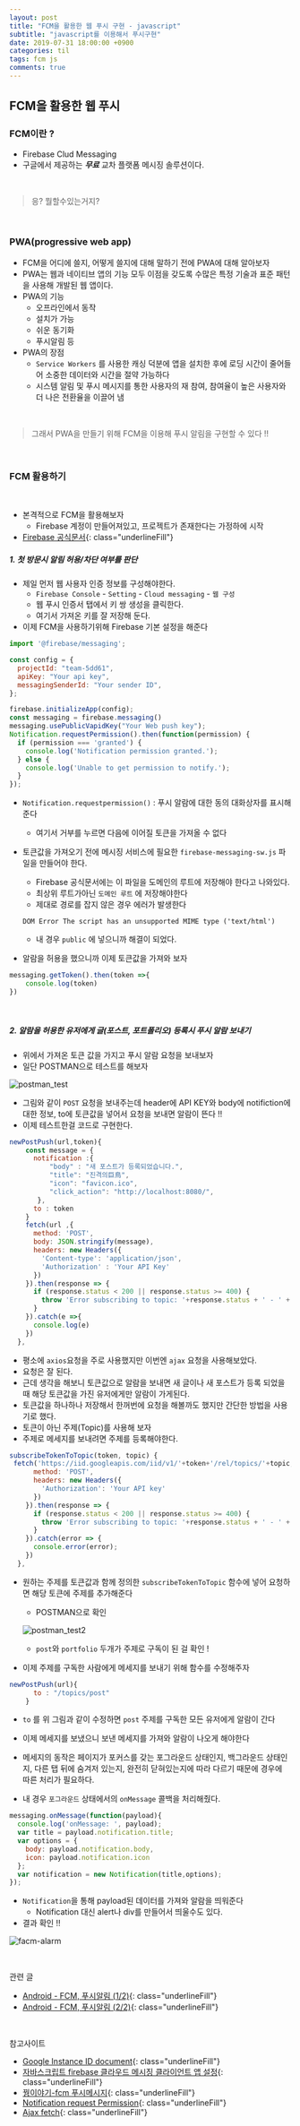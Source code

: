 ```yaml
---
layout: post
title: "FCM을 활용한 웹 푸시 구현 - javascript"
subtitle: "javascript를 이용해서 푸시구현"
date: 2019-07-31 18:00:00 +0900
categories: til
tags: fcm js
comments: true
---
```


## FCM을 활용한 웹 푸시



### FCM이란 ? 

- Firebase Clud Messaging
- 구글에서 제공하는 *__무료__*  교차 플랫폼 메시징 솔루션이다.

<br>

> 응? 뭘할수있는거지?

<br>

### PWA(progressive web app)

- FCM을 어디에 쓸지, 어떻게 쓸지에 대해 말하기 전에 PWA에 대해 알아보자
- PWA는 웹과 네이티브 앱의 기능 모두 이점을 갖도록 수많은 특정 기술과 표준 패턴을 사용해 개발된 웹 앱이다.
- PWA의 기능
  - 오프라인에서 동작
  - 설치가 가능
  - 쉬운 동기화
  - 푸시알림 등
- PWA의 장점
  - `Service Workers` 를 사용한 캐싱 덕분에 앱을 설치한 후에 로딩 시간이 줄어들어 소중한 데이터와 시간을 절약 가능하다
  - 시스템 알림 및 푸시 메시지를 통한 사용자의 재 참여, 참여율이 높은 사용자와 더 나은 전환율을 이끌어 냄

<br>

> 그래서 PWA을 만들기 위해 FCM을 이용해 푸시 알림을 구현할 수 있다 !!

<br>

### FCM 활용하기

<br>

- 본격적으로 FCM을 활용해보자
  - Firebase 계정이 만들어져있고, 프로젝트가 존재한다는 가정하에 시작
- [Firebase 공식문서](https://firebase.google.com/docs/cloud-messaging/js/client){: class="underlineFill"}



##### 1.  첫 방문시 알림 허용/차단 여부를 판단

- 제일 먼저 웹 사용자 인증 정보를 구성해야한다.
  - `Firebase Console` - `Setting` - `Cloud messaging` - `웹 구성`
  - 웹 푸시 인증서 탭에서 키 쌍 생성을 클릭한다.
  - 여기서 가져온 키를 잘 저장해 둔다.
- 이제 FCM을 사용하기위해 Firebase 기본 설정을 해준다

```js
import '@firebase/messaging';

const config = {
  projectId: "team-5dd61",
  apiKey: "Your api key",
  messagingSenderId: "Your sender ID",
};

firebase.initializeApp(config);
const messaging = firebase.messaging()
messaging.usePublicVapidKey("Your Web push key");
Notification.requestPermission().then(function(permission) {
  if (permission === 'granted') {
    console.log('Notification permission granted.');
  } else {
    console.log('Unable to get permission to notify.');
  }
});
```

- `Notification.requestpermission()` : 푸시 알람에 대한 동의 대화상자를 표시해준다

  - 여기서 거부를 누르면 다음에 이어질 토큰을 가져올 수 없다

- 토큰값을 가져오기 전에 메시징 서비스에 필요한 `firebase-messaging-sw.js` 파일을 만들어야 한다.

  - Firebase 공식문서에는 이 파일을 도메인의 루트에 저장해야 한다고 나와있다.
  - 최상위 루트가아닌 `도메인 루트` 에 저장해야한다
  - 제대로 경로를 잡지 않은 경우 에러가 발생한다

  ```
  DOM Error The script has an unsupported MIME type ('text/html')
  ```

  - 내 경우 `public` 에 넣으니까 해결이 되었다.

- 알람을 허용을 했으니까 이제 토큰값을 가져와 보자

```js
messaging.getToken().then(token =>{
    console.log(token)
})
```

<br>

##### 2. 알람을 허용한 유저에게 글(포스트, 포트폴리오) 등록시 푸시 알람 보내기

- 위에서 가져온 토큰 값을 가지고 푸시 알람 요청을 보내보자
- 일단 POSTMAN으로 테스트를 해보자

![postman_test](/img/in-post/fcm-postman.PNG)

- 그림와 같이 `POST` 요청을 보내주는데 header에 API KEY와  body에 notifiction에대한 정보, to에 토큰값을 넣어서 요청을 보내면 알람이 뜬다 !! 
- 이제 테스트한걸 코드로 구현한다.

```js
newPostPush(url,token){
    const message = {
      notification :{
          "body" : "새 포스트가 등록되었습니다.",
          "title": "진격의巨鳥",
          "icon": "favicon.ico",
          "click_action": "http://localhost:8080/",
       },
      to : token
    }
    fetch(url ,{
      method: 'POST',
      body: JSON.stringify(message),
      headers: new Headers({
        'Content-type': 'application/json',
        'Authorization' : 'Your API Key'
      })
    }).then(response => {
      if (response.status < 200 || response.status >= 400) {
        throw 'Error subscribing to topic: '+response.status + ' - ' + response.text();
      }
    }).catch(e =>{
      console.log(e)
    })
  },
```

- 평소에 `axios`요청을 주로 사용했지만 이번엔 `ajax` 요청을 사용해보았다.
-  요청은 잘 된다. 
  - 근데 생각을 해보니 토큰값으로 알람을 보내면 새 글이나 새 포스트가 등록 되었을 때 해당 토큰값을 가진 유저에게만 알람이 가게된다.
  - 토큰값을 하나하나 저장해서 한꺼번에 요청을 해볼까도 했지만 간단한 방법을 사용기로 했다.
- 토큰이 아닌 주제(Topic)를 사용해 보자
- 주제로 메세지를 보내려면 주제를 등록해야한다.

```js
subscribeTokenToTopic(token, topic) {
 fetch('https://iid.googleapis.com/iid/v1/'+token+'/rel/topics/'+topic, {
      method: 'POST',
      headers: new Headers({
        'Authorization': 'Your API key'
      })
    }).then(response => {
      if (response.status < 200 || response.status >= 400) {
        throw 'Error subscribing to topic: '+response.status + ' - ' + response.text();
      }
    }).catch(error => {
      console.error(error);
    })
  },
```

- 원하는 주제를 토큰값과 함께 정의한 `subscribeTokenToTopic` 함수에 넣어 요청하면 해당 토큰에 주제를 추가해준다

  - POSTMAN으로 확인

  ![postman_test2](/img/in-post/fcm-postman2.PNG)

  - `post`와 `portfolio` 두개가 주제로 구독이 된 걸 확인 ! 

- 이제 주제를 구독한 사람에게 메세지를 보내기 위해 함수를 수정해주자

```js
newPostPush(url){
      to : "/topics/post"
    }
```

- `to` 를 위 그림과 같이 수정하면 `post` 주제를 구독한 모든 유저에게 알람이 간다

- 이제 메세지를 보냈으니 보낸 메세지를 가져와 알람이 나오게 해야한다
- 메세지의 동작은 페이지가 포커스를 갖는 포그라운드 상태인지, 백그라운드 상태인지, 다른 탭 뒤에 숨겨저 있는지, 완전히 닫혀있는지에 따라 다르기 때문에 경우에 따른 처리가 필요하다.
- 내 경우 `포그라운드` 상태에서의 `onMessage` 콜백을 처리해줬다.

```js
messaging.onMessage(function(payload){
  console.log('onMessage: ', payload);
  var title = payload.notification.title;
  var options = {
    body: payload.notification.body,
    icon: payload.notification.icon
  };
  var notification = new Notification(title,options);
});
```

- `Notification`을 통해 payload된 데이터를 가져와 알람을 띄워준다 
  - Notification 대신 alert나 div를 만들어서 띄울수도 있다.
- 결과 확인 !!

![facm-alarm](/img/in-post/fcm-alarm.png)

<br>

관련 글

- [Android - FCM, 푸시알림 (1/2)](https://dongsik93.github.io/til/2021/01/28/til-fcm-push/){: class="underlineFill"}
- [Android - FCM, 푸시알림 (2/2)](https://dongsik93.github.io/til/2021/02/20/til-android-fcm-2/){: class="underlineFill"}

<br>

참고사이트

- [Google Instance ID document](https://developers.google.com/instance-id/reference/server?hl=ko#create_relationship_maps_for_app_instances){: class="underlineFill"}
- [자바스크립트 firebase 클라우드 메시징 클라이언트 앱 설정](https://firebase.google.com/docs/cloud-messaging/js/client){: class="underlineFill"}
- [꿩이야기-fcm 푸시메시지](https://scorpio-mercury.tistory.com/11){: class="underlineFill"}
- [Notification request Permission](https://developer.mozilla.org/en-US/docs/Web/API/Notification/requestPermission){: class="underlineFill"}
- [Ajax fetch](https://javascript.info/fetch){: class="underlineFill"}


